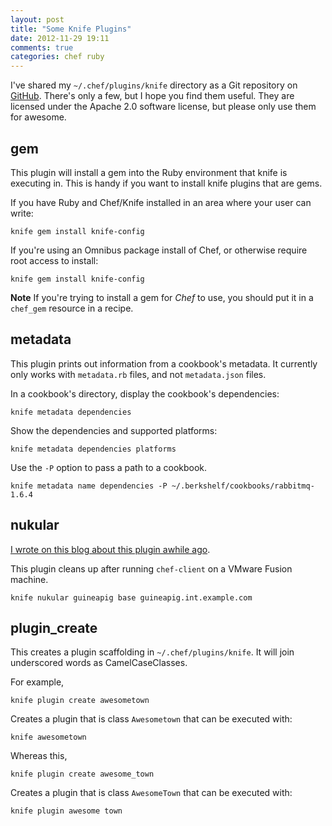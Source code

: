 ```yaml
---
layout: post
title: "Some Knife Plugins"
date: 2012-11-29 19:11
comments: true
categories: chef ruby
---
```


I've shared my `~/.chef/plugins/knife` directory as a Git repository
on [GitHub](https://github.com/jtimberman/chef-plugins-knife). There's
only a few, but I hope you find them useful. They are licensed under
the Apache 2.0 software license, but please only use them for awesome.

## gem

This plugin will install a gem into the Ruby environment that knife is
executing in. This is handy if you want to install knife plugins that
are gems.

If you have Ruby and Chef/Knife installed in an area where your user
can write:

```
knife gem install knife-config
```

If you're using an Omnibus package install of Chef, or otherwise
require root access to install:

```
knife gem install knife-config
```

**Note** If you're trying to install a gem for _Chef_ to use, you
  should put it in a `chef_gem` resource in a recipe.

## metadata

This plugin prints out information from a cookbook's metadata. It
currently only works with `metadata.rb` files, and not `metadata.json`
files.

In a cookbook's directory, display the cookbook's dependencies:

```
knife metadata dependencies
```

Show the dependencies and supported platforms:

```
knife metadata dependencies platforms
```

Use the `-P` option to pass a path to a cookbook.

```
knife metadata name dependencies -P ~/.berkshelf/cookbooks/rabbitmq-1.6.4
```

## nukular

[I wrote on this blog about this plugin awhile ago](http://jtimberman.housepub.org/blog/2012/02/15/testing-with-fission/).

This plugin cleans up after running `chef-client` on a VMware Fusion machine.

```
knife nukular guineapig base guineapig.int.example.com
```

## plugin_create

This creates a plugin scaffolding in `~/.chef/plugins/knife`. It will
join underscored words as CamelCaseClasses.

For example,

```
knife plugin create awesometown
```

Creates a plugin that is class `Awesometown` that can be executed with:

```
knife awesometown
```

Whereas this,

```
knife plugin create awesome_town
```

Creates a plugin that is class `AwesomeTown` that can be executed
with:

```
knife plugin awesome town
```
